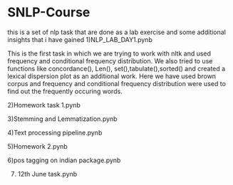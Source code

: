# SNLP-Course
this is a set of nlp task that are done as a lab exercise and some additional insights that i have gained
1)NLP_LAB_DAY1.pynb


This is the first task in which we are trying to work with nltk and used frequency and conditional frequency distribution. We also tried to use functions like concordance(), Len(), set(),tabulate(),sorted() and created a lexical dispersion plot as an additional work.
Here we have used brown corpus and frequency and conditional frequency distribution were used to find out the frequently occuring words.

2)Homework task 1.pynb


3)Stemming and Lemmatization.pynb


4)Text processing pipeline.pynb


5)Homework 2.pynb


6)pos tagging on indian package.pynb


7) 12th June task.pynb

